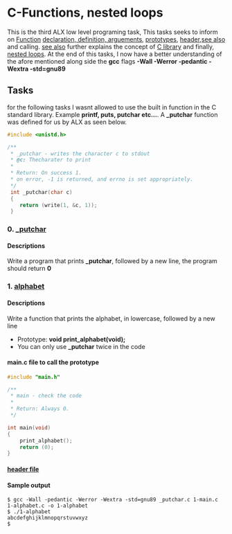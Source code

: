 # C-Functions, nested loops

This is the third ALX low level programing task, This tasks seeks to inform on [Function](https://www.geeksforgeeks.org/functions-in-c/) [declaration, definition, arguements](https://www.tutorialspoint.com/cprogramming/c_functions.htm), [prototypes](https://www.geeksforgeeks.org/what-is-the-purpose-of-a-function-prototype/), [header](https://www.tutorialspoint.com/cprogramming/c_header_files.htm),[see also](https://www.geeksforgeeks.org/header-files-in-c-cpp-and-its-uses/)  and  calling. [see also](https://www.youtube.com/watch?v=qMlnFwYdqIw) further explains the concept of [C library](https://www.geeksforgeeks.org/c-library-functions/) and finally, [nested loops](https://www.youtube.com/watch?v=Z3iGeQ1gIss). At the end of this tasks, I now have a better understanding of the afore mentioned along side the **gcc** flags **-Wall -Werror -pedantic -Wextra -std=gnu89**

## Tasks
for the following tasks I wasnt allowed to use the built in function in the C standard library. Example **printf, puts, putchar etc...**. A **_putchar** function was defined for us by ALX as seen below.
```C
#include <unistd.h>

/**
 * _putchar - writes the character c to stdout
 * @c: Thecharater to print
 *
 * Return: On success 1.
 * on error, -1 is returned, and errno is set appropriately.
 */
 int _putchar(char c)
 {
 	return (write(1, &c, 1));
 }
```

### 0. [_putchar](https://github.com/Sanctus-Peter/alx-low_level_programming/blob/main/0x02-functions_nested_loops/0-putchar.c)
#### Descriptions
Write a program that prints **_putchar**, followed by a new line, the program should return **0**

### 1. [alphabet](https://github.com/Sanctus-Peter/alx-low_level_programming/blob/main/0x02-functions_nested_loops/1-alphabet.c)
#### Descriptions
Write a function that prints the alphabet, in lowercase, followed by a new line
- Prototype: **void print_alphabet(void);**
- You can only use **_putchar** twice in the code
#### main.c file to call the prototype
```C
#include "main.h"

/**
 * main - check the code
 *
 * Return: Always 0.
 */

int main(void)
{
    print_alphabet();
    return (0);
}
```
#### [header file](https://github.com/Sanctus-Peter/alx-low_level_programming/blob/main/0x02-functions_nested_loops/main.h)

#### Sample output
```
$ gcc -Wall -pedantic -Werror -Wextra -std=gnu89 _putchar.c 1-main.c 1-alphabet.c -o 1-alphabet
$ ./1-alphabet
abcdefghijklmnopqrstuvwxyz
$
```
